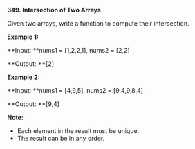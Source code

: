 **349. Intersection of Two Arrays**

Given two arrays, write a function to compute their intersection.

**Example 1:**

**Input: **nums1 = [1,2,2,1], nums2 = [2,2]

**Output: **[2]

**Example 2:**

**Input: **nums1 = [4,9,5], nums2 = [9,4,9,8,4]

**Output: **[9,4]

**Note:**

- Each element in the result must be unique.
- The result can be in any order.
